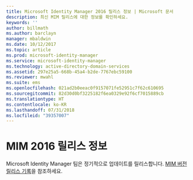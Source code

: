 ```yaml
---
title: Microsoft Identity Manager 2016 릴리스 정보 | Microsoft 문서
description: 최신 MIM 릴리스에 대한 정보를 확인하세요.
keywords: ''
author: billmath
ms.author: barclayn
manager: mbaldwin
ms.date: 10/12/2017
ms.topic: article
ms.prod: microsoft-identity-manager
ms.service: microsoft-identity-manager
ms.technology: active-directory-domain-services
ms.assetid: 297e25a5-668b-45a4-b2de-7767ebc59100
ms.reviewer: mwahl
ms.suite: ems
ms.openlocfilehash: 021ad2b0eeac0f9157071fe52951c7f62c610695
ms.sourcegitcommit: 82d30d0bf3225182f6ea0329e92f6cf7015889cb
ms.translationtype: HT
ms.contentlocale: ko-KR
ms.lasthandoff: 07/31/2018
ms.locfileid: "39357007"
---
```

# <a name="release-notes-for-mim-2016"></a>MIM 2016 릴리스 정보
Microsoft Identity Manager 팀은 정기적으로 업데이트를 릴리스합니다. [MIM 버전 릴리스 기록](reference/version-history.md)을 참조하세요.
